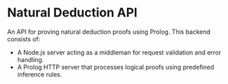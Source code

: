 # Natural Deduction API
An API for proving natural deduction proofs using Prolog. This backend consists of:
- A Node.js server acting as a middleman for request validation and error handling.
- A Prolog HTTP server that processes logical proofs using predefined inference rules.